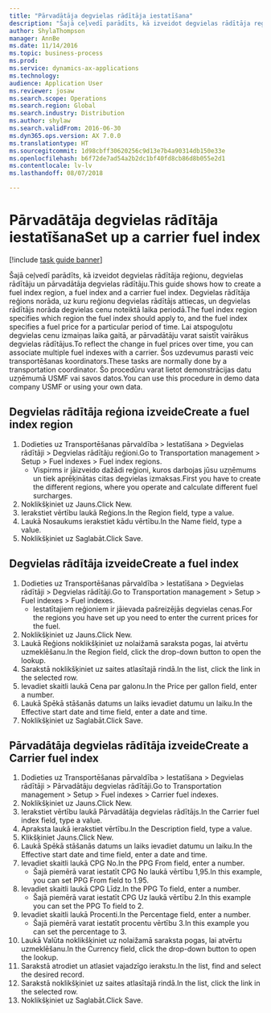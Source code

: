 ```yaml
--- 
title: "Pārvadātāja degvielas rādītāja iestatīšana"
description: "Šajā ceļvedī parādīts, kā izveidot degvielas rādītāja reģionu, degvielas rādītāju un pārvadātāja degvielas rādītāju."
author: ShylaThompson
manager: AnnBe
ms.date: 11/14/2016
ms.topic: business-process
ms.prod: 
ms.service: dynamics-ax-applications
ms.technology: 
audience: Application User
ms.reviewer: josaw
ms.search.scope: Operations
ms.search.region: Global
ms.search.industry: Distribution
ms.author: shylaw
ms.search.validFrom: 2016-06-30
ms.dyn365.ops.version: AX 7.0.0
ms.translationtype: HT
ms.sourcegitcommit: 1d98cbff30620256c9d13e7b4a90314db150e33e
ms.openlocfilehash: b6f72de7ad54a2b2dc1bf40fd8cb86d8b055e2d1
ms.contentlocale: lv-lv
ms.lasthandoff: 08/07/2018

---
```

# <a name="set-up-a-carrier-fuel-index"></a><span data-ttu-id="55d65-103">Pārvadātāja degvielas rādītāja iestatīšana</span><span class="sxs-lookup"><span data-stu-id="55d65-103">Set up a carrier fuel index</span></span>

[!include [task guide banner](../../includes/task-guide-banner.md)]

<span data-ttu-id="55d65-104">Šajā ceļvedī parādīts, kā izveidot degvielas rādītāja reģionu, degvielas rādītāju un pārvadātāja degvielas rādītāju.</span><span class="sxs-lookup"><span data-stu-id="55d65-104">This guide shows how to create a fuel index region, a fuel index and a carrier fuel index.</span></span> <span data-ttu-id="55d65-105">Degvielas rādītāja reģions norāda, uz kuru reģionu degvielas rādītājs attiecas, un degvielas rādītājs norāda degvielas cenu noteiktā laika periodā.</span><span class="sxs-lookup"><span data-stu-id="55d65-105">The fuel index region specifies which region the fuel index should apply to, and the fuel index specifies a fuel price for a particular period of time.</span></span> <span data-ttu-id="55d65-106">Lai atspoguļotu degvielas cenu izmaiņas laika gaitā, ar pārvadātāju varat saistīt vairākus degvielas rādītājus.</span><span class="sxs-lookup"><span data-stu-id="55d65-106">To reflect the change in fuel prices over time, you can associate multiple fuel indexes with a carrier.</span></span>  <span data-ttu-id="55d65-107">Šos uzdevumus parasti veic transportēšanas koordinators.</span><span class="sxs-lookup"><span data-stu-id="55d65-107">These tasks are normally done by a transportation coordinator.</span></span> <span data-ttu-id="55d65-108">Šo procedūru varat lietot demonstrācijas datu uzņēmumā USMF vai savos datos.</span><span class="sxs-lookup"><span data-stu-id="55d65-108">You can use this procedure in demo data company USMF or using your own data.</span></span>


## <a name="create-a-fuel-index-region"></a><span data-ttu-id="55d65-109">Degvielas rādītāja reģiona izveide</span><span class="sxs-lookup"><span data-stu-id="55d65-109">Create a fuel index region</span></span>
1. <span data-ttu-id="55d65-110">Dodieties uz Transportēšanas pārvaldība > Iestatīšana > Degvielas rādītāji > Degvielas rādītāju reģioni.</span><span class="sxs-lookup"><span data-stu-id="55d65-110">Go to Transportation management > Setup > Fuel indexes > Fuel index regions.</span></span>
    * <span data-ttu-id="55d65-111">Vispirms ir jāizveido dažādi reģioni, kuros darbojas jūsu uzņēmums un tiek aprēķinātas citas degvielas izmaksas.</span><span class="sxs-lookup"><span data-stu-id="55d65-111">First you have to create the different regions, where you operate and calculate different fuel surcharges.</span></span>  
2. <span data-ttu-id="55d65-112">Noklikšķiniet uz Jauns.</span><span class="sxs-lookup"><span data-stu-id="55d65-112">Click New.</span></span>
3. <span data-ttu-id="55d65-113">Ierakstiet vērtību laukā Reģions.</span><span class="sxs-lookup"><span data-stu-id="55d65-113">In the Region field, type a value.</span></span>
4. <span data-ttu-id="55d65-114">Laukā Nosaukums ierakstiet kādu vērtību.</span><span class="sxs-lookup"><span data-stu-id="55d65-114">In the Name field, type a value.</span></span>
5. <span data-ttu-id="55d65-115">Noklikšķiniet uz Saglabāt.</span><span class="sxs-lookup"><span data-stu-id="55d65-115">Click Save.</span></span>

## <a name="create-a-fuel-index"></a><span data-ttu-id="55d65-116">Degvielas rādītāja izveide</span><span class="sxs-lookup"><span data-stu-id="55d65-116">Create a fuel index</span></span>
1. <span data-ttu-id="55d65-117">Dodieties uz Transportēšanas pārvaldība > Iestatīšana > Degvielas rādītāji > Degvielas rādītāji.</span><span class="sxs-lookup"><span data-stu-id="55d65-117">Go to Transportation management > Setup > Fuel indexes > Fuel indexes.</span></span>
    * <span data-ttu-id="55d65-118">Iestatītajiem reģioniem ir jāievada pašreizējās degvielas cenas.</span><span class="sxs-lookup"><span data-stu-id="55d65-118">For the regions you have set up you need to enter the current prices for the fuel.</span></span>  
2. <span data-ttu-id="55d65-119">Noklikšķiniet uz Jauns.</span><span class="sxs-lookup"><span data-stu-id="55d65-119">Click New.</span></span>
3. <span data-ttu-id="55d65-120">Laukā Reģions noklikšķiniet uz nolaižamā saraksta pogas, lai atvērtu uzmeklēšanu.</span><span class="sxs-lookup"><span data-stu-id="55d65-120">In the Region field, click the drop-down button to open the lookup.</span></span>
4. <span data-ttu-id="55d65-121">Sarakstā noklikšķiniet uz saites atlasītajā rindā.</span><span class="sxs-lookup"><span data-stu-id="55d65-121">In the list, click the link in the selected row.</span></span>
5. <span data-ttu-id="55d65-122">Ievadiet skaitli laukā Cena par galonu.</span><span class="sxs-lookup"><span data-stu-id="55d65-122">In the Price per gallon field, enter a number.</span></span>
6. <span data-ttu-id="55d65-123">Laukā Spēkā stāšanās datums un laiks ievadiet datumu un laiku.</span><span class="sxs-lookup"><span data-stu-id="55d65-123">In the Effective start date and time field, enter a date and time.</span></span>
7. <span data-ttu-id="55d65-124">Noklikšķiniet uz Saglabāt.</span><span class="sxs-lookup"><span data-stu-id="55d65-124">Click Save.</span></span>

## <a name="create-a-carrier-fuel-index"></a><span data-ttu-id="55d65-125">Pārvadātāja degvielas rādītāja izveide</span><span class="sxs-lookup"><span data-stu-id="55d65-125">Create a Carrier fuel index</span></span>
1. <span data-ttu-id="55d65-126">Dodieties uz Transportēšanas pārvaldība > Iestatīšana > Degvielas rādītāji > Pārvadātāju degvielas rādītāji.</span><span class="sxs-lookup"><span data-stu-id="55d65-126">Go to Transportation management > Setup > Fuel indexes > Carrier fuel indexes.</span></span>
2. <span data-ttu-id="55d65-127">Noklikšķiniet uz Jauns.</span><span class="sxs-lookup"><span data-stu-id="55d65-127">Click New.</span></span>
3. <span data-ttu-id="55d65-128">Ierakstiet vērtību laukā Pārvadātāja degvielas rādītājs.</span><span class="sxs-lookup"><span data-stu-id="55d65-128">In the Carrier fuel index field, type a value.</span></span>
4. <span data-ttu-id="55d65-129">Apraksta laukā ierakstiet vērtību.</span><span class="sxs-lookup"><span data-stu-id="55d65-129">In the Description field, type a value.</span></span>
5. <span data-ttu-id="55d65-130">Klikšķiniet Jauns.</span><span class="sxs-lookup"><span data-stu-id="55d65-130">Click New.</span></span>
6. <span data-ttu-id="55d65-131">Laukā Spēkā stāšanās datums un laiks ievadiet datumu un laiku.</span><span class="sxs-lookup"><span data-stu-id="55d65-131">In the Effective start date and time field, enter a date and time.</span></span>
7. <span data-ttu-id="55d65-132">Ievadiet skaitli laukā CPG No.</span><span class="sxs-lookup"><span data-stu-id="55d65-132">In the PPG From field, enter a number.</span></span>
    * <span data-ttu-id="55d65-133">Šajā piemērā varat iestatīt CPG No laukā vērtību 1,95.</span><span class="sxs-lookup"><span data-stu-id="55d65-133">In this example, you can set PPG From field to 1.95.</span></span>  
8. <span data-ttu-id="55d65-134">Ievadiet skaitli laukā CPG Līdz.</span><span class="sxs-lookup"><span data-stu-id="55d65-134">In the PPG To field, enter a number.</span></span>
    * <span data-ttu-id="55d65-135">Šajā piemērā varat iestatīt CPG Uz laukā vērtību 2.</span><span class="sxs-lookup"><span data-stu-id="55d65-135">In this example you can set the PPG To field to 2.</span></span>  
9. <span data-ttu-id="55d65-136">Ievadiet skaitli laukā Procenti.</span><span class="sxs-lookup"><span data-stu-id="55d65-136">In the Percentage field, enter a number.</span></span>
    * <span data-ttu-id="55d65-137">Šajā piemērā varat iestatīt procentu vērtību 3.</span><span class="sxs-lookup"><span data-stu-id="55d65-137">In this example you can set the percentage to 3.</span></span>  
10. <span data-ttu-id="55d65-138">Laukā Valūta noklikšķiniet uz nolaižamā saraksta pogas, lai atvērtu uzmeklēšanu.</span><span class="sxs-lookup"><span data-stu-id="55d65-138">In the Currency field, click the drop-down button to open the lookup.</span></span>
11. <span data-ttu-id="55d65-139">Sarakstā atrodiet un atlasiet vajadzīgo ierakstu.</span><span class="sxs-lookup"><span data-stu-id="55d65-139">In the list, find and select the desired record.</span></span>
12. <span data-ttu-id="55d65-140">Sarakstā noklikšķiniet uz saites atlasītajā rindā.</span><span class="sxs-lookup"><span data-stu-id="55d65-140">In the list, click the link in the selected row.</span></span>
13. <span data-ttu-id="55d65-141">Noklikšķiniet uz Saglabāt.</span><span class="sxs-lookup"><span data-stu-id="55d65-141">Click Save.</span></span>


